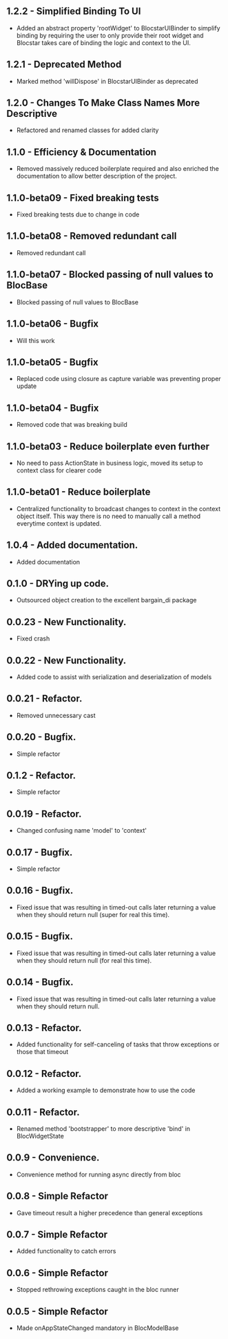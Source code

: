 ## 1.2.2 - Simplified Binding To UI
* Added an abstract property 'rootWidget' to BlocstarUIBinder to simplify binding by requiring the user to only provide their root widget and Blocstar takes care of binding the logic and context to the UI.

## 1.2.1 - Deprecated Method
* Marked method 'willDispose' in BlocstarUIBinder as deprecated

## 1.2.0 - Changes To Make Class Names More Descriptive
* Refactored and renamed classes for added clarity

## 1.1.0 - Efficiency & Documentation
* Removed massively reduced boilerplate required and also enriched the documentation to allow better description of the project.

## 1.1.0-beta09 - Fixed breaking tests
* Fixed breaking tests due to change in code

## 1.1.0-beta08 - Removed redundant call
* Removed redundant call

## 1.1.0-beta07 - Blocked passing of null values to BlocBase
* Blocked passing of null values to BlocBase

## 1.1.0-beta06 - Bugfix
* Will this work

## 1.1.0-beta05 - Bugfix
* Replaced code using closure as capture variable was preventing proper update

## 1.1.0-beta04 - Bugfix
* Removed code that was breaking build

## 1.1.0-beta03 - Reduce boilerplate even further
* No need to pass ActionState in business logic, moved its setup to context class for clearer code


## 1.1.0-beta01 - Reduce boilerplate
* Centralized functionality to broadcast changes to context in the context object itself.
This way there is no need to manually call a method everytime context is updated.

## 1.0.4 - Added documentation.
* Added documentation

## 0.1.0 - DRYing up code.
* Outsourced object creation to the excellent bargain_di package

## 0.0.23 - New Functionality.
* Fixed crash

## 0.0.22 - New Functionality.
* Added code to assist with serialization and deserialization of models

## 0.0.21 - Refactor.
* Removed unnecessary cast

## 0.0.20 - Bugfix.
* Simple refactor

## 0.1.2 - Refactor.
* Simple refactor

## 0.0.19 - Refactor.
* Changed confusing name 'model' to 'context'

## 0.0.17 - Bugfix.
* Simple refactor

## 0.0.16 - Bugfix.
* Fixed issue that was resulting in timed-out calls later returning a value when they should return null (super for real this time).

## 0.0.15 - Bugfix.
* Fixed issue that was resulting in timed-out calls later returning a value when they should return null (for real this time).

## 0.0.14 - Bugfix.
* Fixed issue that was resulting in timed-out calls later returning a value when they should return null.

## 0.0.13 - Refactor.
* Added functionality for self-canceling of tasks that throw exceptions or those that timeout

## 0.0.12 - Refactor.
* Added a working example to demonstrate how to use the code

## 0.0.11 - Refactor.
* Renamed method 'bootstrapper' to more descriptive 'bind' in BlocWidgetState

## 0.0.9 - Convenience.
* Convenience method for running async directly from  bloc

## 0.0.8 - Simple Refactor
* Gave timeout result a higher precedence than general exceptions

## 0.0.7 - Simple Refactor
* Added functionality to catch errors

## 0.0.6 - Simple Refactor
* Stopped rethrowing exceptions caught in the bloc runner

## 0.0.5 - Simple Refactor
* Made onAppStateChanged mandatory in BlocModelBase